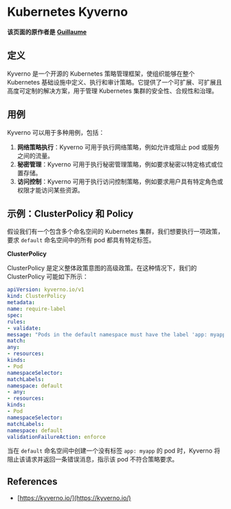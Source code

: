 # Kubernetes Kyverno

**该页面的原作者是** [**Guillaume**](https://www.linkedin.com/in/guillaume-chapela-ab4b9a196)

## 定义&#x20;

Kyverno 是一个开源的 Kubernetes 策略管理框架，使组织能够在整个 Kubernetes 基础设施中定义、执行和审计策略。它提供了一个可扩展、可扩展且高度可定制的解决方案，用于管理 Kubernetes 集群的安全性、合规性和治理。

## 用例

Kyverno 可以用于多种用例，包括：

1. **网络策略执行**：Kyverno 可用于执行网络策略，例如允许或阻止 pod 或服务之间的流量。
2. **秘密管理**：Kyverno 可用于执行秘密管理策略，例如要求秘密以特定格式或位置存储。
3. **访问控制**：Kyverno 可用于执行访问控制策略，例如要求用户具有特定角色或权限才能访问某些资源。

## **示例：ClusterPolicy 和 Policy**

假设我们有一个包含多个命名空间的 Kubernetes 集群，我们想要执行一项政策，要求 `default` 命名空间中的所有 pod 都具有特定标签。

**ClusterPolicy**

ClusterPolicy 是定义整体政策意图的高级政策。在这种情况下，我们的 ClusterPolicy 可能如下所示：
```yaml
apiVersion: kyverno.io/v1
kind: ClusterPolicy
metadata:
name: require-label
spec:
rules:
- validate:
message: "Pods in the default namespace must have the label 'app: myapp'"
match:
any:
- resources:
kinds:
- Pod
namespaceSelector:
matchLabels:
namespace: default
- any:
- resources:
kinds:
- Pod
namespaceSelector:
matchLabels:
namespace: default
validationFailureAction: enforce
```
当在 `default` 命名空间中创建一个没有标签 `app: myapp` 的 pod 时，Kyverno 将阻止该请求并返回一条错误消息，指示该 pod 不符合策略要求。

## References

* [https://kyverno.io/](https://kyverno.io/)
